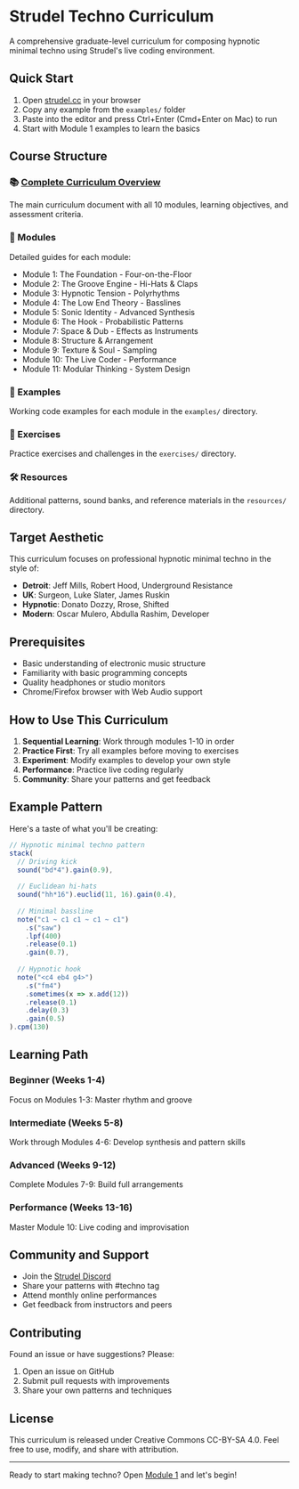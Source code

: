 # Strudel Techno Curriculum

A comprehensive graduate-level curriculum for composing hypnotic minimal techno using Strudel's live coding environment.

## Quick Start

1. Open [strudel.cc](https://strudel.cc) in your browser
2. Copy any example from the `examples/` folder
3. Paste into the editor and press Ctrl+Enter (Cmd+Enter on Mac) to run
4. Start with Module 1 examples to learn the basics

## Course Structure

### 📚 [Complete Curriculum Overview](TECHNO_CURRICULUM.md)
The main curriculum document with all 10 modules, learning objectives, and assessment criteria.

### 📁 Modules
Detailed guides for each module:
- Module 1: The Foundation - Four-on-the-Floor
- Module 2: The Groove Engine - Hi-Hats & Claps
- Module 3: Hypnotic Tension - Polyrhythms
- Module 4: The Low End Theory - Basslines
- Module 5: Sonic Identity - Advanced Synthesis
- Module 6: The Hook - Probabilistic Patterns
- Module 7: Space & Dub - Effects as Instruments
- Module 8: Structure & Arrangement
- Module 9: Texture & Soul - Sampling
- Module 10: The Live Coder - Performance
- Module 11: Modular Thinking - System Design

### 🎵 Examples
Working code examples for each module in the `examples/` directory.

### 🎯 Exercises
Practice exercises and challenges in the `exercises/` directory.

### 🛠️ Resources
Additional patterns, sound banks, and reference materials in the `resources/` directory.

## Target Aesthetic

This curriculum focuses on professional hypnotic minimal techno in the style of:
- **Detroit**: Jeff Mills, Robert Hood, Underground Resistance
- **UK**: Surgeon, Luke Slater, James Ruskin  
- **Hypnotic**: Donato Dozzy, Rrose, Shifted
- **Modern**: Oscar Mulero, Abdulla Rashim, Developer

## Prerequisites

- Basic understanding of electronic music structure
- Familiarity with basic programming concepts
- Quality headphones or studio monitors
- Chrome/Firefox browser with Web Audio support

## How to Use This Curriculum

1. **Sequential Learning**: Work through modules 1-10 in order
2. **Practice First**: Try all examples before moving to exercises
3. **Experiment**: Modify examples to develop your own style
4. **Performance**: Practice live coding regularly
5. **Community**: Share your patterns and get feedback

## Example Pattern

Here's a taste of what you'll be creating:

```javascript
// Hypnotic minimal techno pattern
stack(
  // Driving kick
  sound("bd*4").gain(0.9),
  
  // Euclidean hi-hats
  sound("hh*16").euclid(11, 16).gain(0.4),
  
  // Minimal bassline
  note("c1 ~ c1 c1 ~ c1 ~ c1")
    .s("saw")
    .lpf(400)
    .release(0.1)
    .gain(0.7),
    
  // Hypnotic hook
  note("<c4 eb4 g4>")
    .s("fm4")
    .sometimes(x => x.add(12))
    .release(0.1)
    .delay(0.3)
    .gain(0.5)
).cpm(130)
```

## Learning Path

### Beginner (Weeks 1-4)
Focus on Modules 1-3: Master rhythm and groove

### Intermediate (Weeks 5-8)
Work through Modules 4-6: Develop synthesis and pattern skills

### Advanced (Weeks 9-12)
Complete Modules 7-9: Build full arrangements

### Performance (Weeks 13-16)
Master Module 10: Live coding and improvisation

## Community and Support

- Join the [Strudel Discord](https://discord.gg/strudel)
- Share your patterns with #techno tag
- Attend monthly online performances
- Get feedback from instructors and peers

## Contributing

Found an issue or have suggestions? Please:
1. Open an issue on GitHub
2. Submit pull requests with improvements
3. Share your own patterns and techniques

## License

This curriculum is released under Creative Commons CC-BY-SA 4.0. Feel free to use, modify, and share with attribution.

---

Ready to start making techno? Open [Module 1](modules/MODULE_1_FOUNDATION.md) and let's begin!